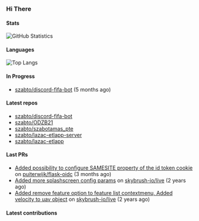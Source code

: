 ### Hi There

#### Stats

![GitHub Statistics](https://github-readme-stats.vercel.app/api?username=szabto&show_icons=true&count_private=true&hide_title=true&theme=transparent)

#### Languages

![Top Langs](https://github-readme-stats.vercel.app/api/top-langs/?username=szabto&hide_progress=true)

#### In Progress

- [szabto/discord-fifa-bot](https://github.com/szabto/discord-fifa-bot) (5 months ago)

#### Latest repos

- [szabto/discord-fifa-bot](https://github.com/szabto/discord-fifa-bot)
- [szabto/ODZB21](https://github.com/szabto/ODZB21)
- [szabto/szabotamas_pte](https://github.com/szabto/szabotamas_pte)
- [szabto/lazac-etlapp-server](https://github.com/szabto/lazac-etlapp-server)
- [szabto/lazac-etlapp](https://github.com/szabto/lazac-etlapp)

#### Last PRs

- [Added possibility to configure SAMESITE property of the id token cookie](https://github.com/puiterwijk/flask-oidc/pull/163) on [puiterwijk/flask-oidc](https://github.com/puiterwijk/flask-oidc) (3 months ago)
- [Added more splashscreen config params](https://github.com/skybrush-io/live/pull/30) on [skybrush-io/live](https://github.com/skybrush-io/live) (2 years ago)
- [Added remove feature option to feature list contextmenu, Added velocity to uav object](https://github.com/skybrush-io/live/pull/29) on [skybrush-io/live](https://github.com/skybrush-io/live) (2 years ago)

#### Latest contributions



